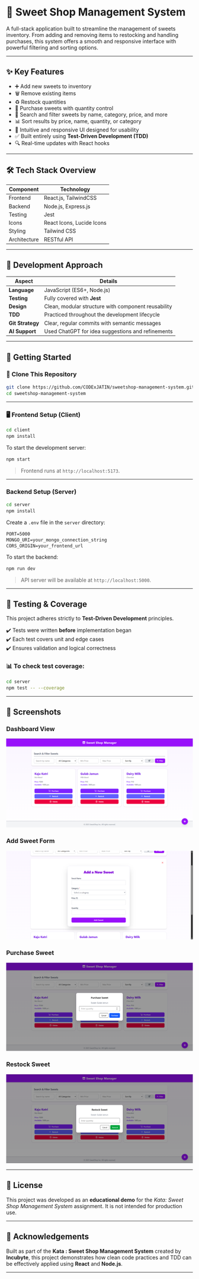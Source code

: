 # 🍬 Sweet Shop Management System

A full-stack application built to streamline the management of sweets inventory. From adding and removing items to restocking and handling purchases, this system offers a smooth and responsive interface with powerful filtering and sorting options.

---

## ✨ Key Features

- ➕ Add new sweets to inventory
- 🗑️ Remove existing items
- ♻️ Restock quantities
- 🛒 Purchase sweets with quantity control
- 🔎 Search and filter sweets by name, category, price, and more
- 📊 Sort results by price, name, quantity, or category
- 🧠 Intuitive and responsive UI designed for usability
- ✅ Built entirely using **Test-Driven Development (TDD)**
- 🔍 Real-time updates with React hooks

---

## 🛠 Tech Stack Overview

| Component   | Technology                 |
|------------|-----------------------------|
| Frontend   | React.js, TailwindCSS       |
| Backend    | Node.js, Express.js         |
| Testing    | Jest                        |
| Icons      | React Icons, Lucide Icons   |
| Styling    | Tailwind CSS                |
| Architecture | RESTful API               |

---

## 🔧 Development Approach

| Aspect           | Details                                            |
|------------------|----------------------------------------------------|
| **Language**     | JavaScript (ES6+, Node.js)                         |
| **Testing**      | Fully covered with **Jest**                        |
| **Design**       | Clean, modular structure with component reusability|
| **TDD**          | Practiced throughout the development lifecycle     |
| **Git Strategy** | Clear, regular commits with semantic messages      |
| **AI Support**   | Used ChatGPT for idea suggestions and refinements

---

## 🚀 Getting Started

### 📁 Clone This Repository

```bash
git clone https://github.com/CODExJATIN/sweetshop-management-system.git
cd sweetshop-management-system
````

---

### 🖥 Frontend Setup (Client)

```bash
cd client
npm install
```

To start the development server:

```bash
npm start
```

> Frontend runs at `http://localhost:5173`.

---

### Backend Setup (Server)

```bash
cd server
npm install
```

Create a `.env` file in the `server` directory:

```env
PORT=5000
MONGO_URI=your_mongo_connection_string
CORS_ORIGIN=your_frontend_url
```

To start the backend:

```bash
npm run dev
```

> API server will be available at `http://localhost:5000`.

---

## 🧪 Testing & Coverage

This project adheres strictly to **Test-Driven Development** principles.

✔️ Tests were written **before** implementation began \
✔️ Each test covers unit and edge cases \
✔️ Ensures validation and logical correctness

### 📊 To check test coverage:

```bash
cd server
npm test -- --coverage
```

---

## 📸 Screenshots

### Dashboard View  
![Dashboard Screenshot](./screenshots/dashboard.png)

### Add Sweet Form  
![Add Sweet Screenshot](./screenshots/add-sweet.png)

### Purchase Sweet
![Purchase Screenshot](./screenshots/purchase.png)

### Restock Sweet
![Restock Screenshot](./screenshots/restock.png)

---

## 📄 License

This project was developed as an **educational demo** for the *Kata: Sweet Shop Management System* assignment.
It is not intended for production use.

---

## 🙏 Acknowledgements

Built as part of the **Kata : Sweet Shop Management System** created by **Incubyte**, this project demonstrates how clean code practices and TDD can be effectively applied using **React** and **Node.js**.

---

